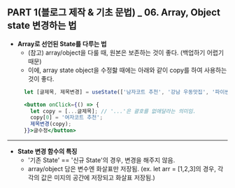 ## PART 1(블로그 제작 & 기초 문법) _ 06. Array, Object state 변경하는 법

- **Array로 선언된 State를 다루는 법**
  - (참고) array/object을 다룰 때, 원본은 보존하는 것이 좋다. (백업하기 어렵기 때문)
  - 이에, array state object을 수정핧 때에는 아래와 같이 copy를 하여 사용하는 것이 좋다.
  ```jsx
    let [글제목, 제목변경] = useState(['남자코트 추천', '강남 우동맛집', '파이썬 독학');
  
    <button onClick={() => {
      let copy = [...글제목]; // '...'은 괄호를 없애달라는 의미임.
      copy[0] = '여자코트 추천';
      제목변경(copy);
    }}>글수정</button>
  ```
--------
- **State 변경 함수의 특징**
  - '기존 State' == '신규 State'의 경우, 변경을 해주지 않음.
  - array/object 담은 변수엔 화살표만 저장됨. (ex. let arr = [1,2,3]의 경우, 각각의 값은 미지의 공간에 저장되고 화살표 저장됨.)
     
